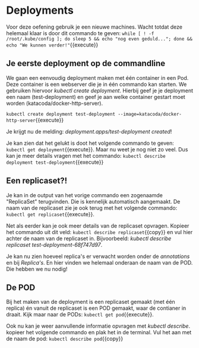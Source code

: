 
# Deployments
Voor deze oefening gebruik je een nieuwe machines. Wacht totdat deze helemaal klaar is door dit commando te geven:
`while [ ! -f /root/.kube/config ]; do sleep 5 && echo "nog even geduld..."; done && echo "We kunnen verder!"`{{execute}}

## Je eerste deployment op de commandline
We gaan een eenvoudig deployment maken met één container in een Pod. Deze container is een webserver die je in één commando kan starten. We gebruiken hiervoor *kubectl create deployment*. Hierbij geef je je deployment een naam (test-deployment) en geef je aan welke container gestart moet worden (katacoda/docker-http-server).

`kubectl create deployment test-deployment --image=katacoda/docker-http-server`{{execute}}

Je krijgt nu de melding: *deployment.apps/test-deployment created*!

Je kan zien dat het gelukt is doot het volgende commando te geven: `kubectl get deployment`{{execute}}. Maar nu weet je nog niet zo veel. Dus kan je meer details vragen met het commando: `kubectl describe deployment test-deployment`{{execute}}

## Een replicaset?!
Je kan in de output van het vorige commando een zogenaamde "ReplicaSet" terugvinden. Die is kennelijk automatisch aangemaakt. 
De naam van de replicaset zie je ook terug met het volgende commando: `kubectl get replicaset`{{execute}}.

Net als eerder kan je ook meer details van de replicaset opvragen. Kopieer het commando uit dit veld: `kubectl describe replicaset`{{copy}} en vul hier achter de naam van de replicaset in. Bijvoorbeeld: *kubectl describe replicaset test-deployment-68f747d97*.

Je kan nu zien hoeveel replica's er verwacht worden onder de *annotations* en bij *Replica's*. En hier vinden we helemaal onderaan de naam van de POD. Die hebben we nu nodig!

## De POD
Bij het maken van de deployment is een replicaset gemaakt (met één replica) én vanuit de replicaset is een POD gemaakt, waar de contianer in draait. Kijk maar naar de PODs: `kubectl get pod`{{execute}}.  

Ook nu kan je weer aanvullende informatie opvragen met *kubectl describe*. kopieer het volgende commando en plak het in de terminal. Vul het aan met de naam de pod: `kubectl describe pod`{{copy}}
